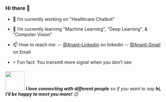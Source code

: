 ### Hi there 👋


- 🔭 I’m currently working on 
            "Healthcare Chatbot"
            
- 🌱 I’m currently learning 
            "Machine Learning",             "Deep Learning", &          "Computer Vision"

- 📫 How to reach me: 
           -- [@Anant-Linkedin](https://www.linkedin.com/in/anant--dashpute/) on linkedin
           -- [@Anant-Gmail](anantdashpute1996@gmail.com) on Email

- ⚡ Fun fact: You transmit more signal when you don’t see



<img src="https://media.giphy.com/media/LnQjpWaON8nhr21vNW/giphy.gif" width="60"> <em><b>I love connecting with different people</b> so if you want to say <b>hi, I'll be happy to meet you more!</b> 😊</em>

